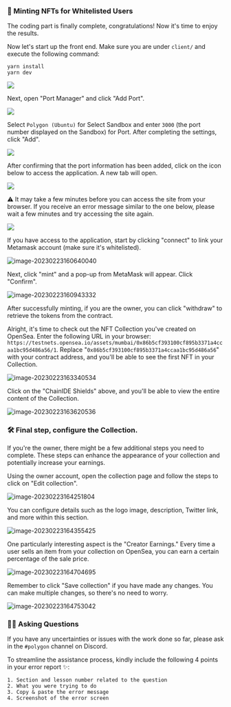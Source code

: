 ### 🦄 Minting NFTs for Whitelisted Users

The coding part is finally complete, congratulations! Now it's time to enjoy the results.

Now let's start up the front end. Make sure you are under `client/` and execute the following command:

```
yarn install
yarn dev
```

![](/public/images/Polygon-Whitelist-NFT/section-4/4_3_9.png)

Next, open "Port Manager" and click "Add Port".

![](/public/images/Polygon-Whitelist-NFT/section-4/4_3_10.png)

Select `Polygon (Ubuntu)` for Select Sandbox and enter `3000` (the port number displayed on the Sandbox) for Port. After completing the settings, click "Add".

![](/public/images/Polygon-Whitelist-NFT/section-4/4_3_11.png)

After confirming that the port information has been added, click on the icon below to access the application. A new tab will open.

![](/public/images/Polygon-Whitelist-NFT/section-4/4_3_12.png)

⚠️ It may take a few minutes before you can access the site from your browser. If you receive an error message similar to the one below, please wait a few minutes and try accessing the site again.

![](/public/images/Polygon-Whitelist-NFT/section-4/4_3_13.png)

If you have access to the application, start by clicking "connect" to link your Metamask account (make sure it's whitelisted).

![image-20230223160640040](/public/images/Polygon-Whitelist-NFT/section-4/4_3_1.png)

Next, click "mint" and a pop-up from MetaMask will appear. Click "Confirm".

![image-20230223160943332](/public/images/Polygon-Whitelist-NFT/section-4/4_3_2.png)

After successfully minting, if you are the owner, you can click "withdraw" to retrieve the tokens from the contract.

Alright, it's time to check out the NFT Collection you've created on OpenSea. Enter the following URL in your browser: `https://testnets.opensea.io/assets/mumbai/0x86b5cf393100cf895b3371a4ccaa1bc95d486a56/1`. Replace "`0x86b5cf393100cf895b3371a4ccaa1bc95d486a56`" with your contract address, and you'll be able to see the first NFT in your Collection.

![image-20230223163340534](/public/images/Polygon-Whitelist-NFT/section-4/4_3_3.png)

Click on the "ChainIDE Shields" above, and you'll be able to view the entire content of the Collection.

![image-20230223163620536](/public/images/Polygon-Whitelist-NFT/section-4/4_3_4.png)

### 🛠 Final step, configure the Collection.

If you're the owner, there might be a few additional steps you need to complete. These steps can enhance the appearance of your collection and potentially increase your earnings.

Using the owner account, open the collection page and follow the steps to click on "Edit collection".

![image-20230223164251804](/public/images/Polygon-Whitelist-NFT/section-4/4_3_5.png)

You can configure details such as the logo image, description, Twitter link, and more within this section.

![image-20230223164355425](/public/images/Polygon-Whitelist-NFT/section-4/4_3_6.png)

One particularly interesting aspect is the "Creator Earnings." Every time a user sells an item from your collection on OpenSea, you can earn a certain percentage of the sale price.

![image-20230223164704695](/public/images/Polygon-Whitelist-NFT/section-4/4_3_7.png)

Remember to click "Save collection" if you have made any changes. You can make multiple changes, so there's no need to worry.

![image-20230223164753042](/public/images/Polygon-Whitelist-NFT/section-4/4_3_8.png)

### 🙋‍♂️ Asking Questions

If you have any uncertainties or issues with the work done so far, please ask in the `#polygon` channel on Discord.

To streamline the assistance process, kindly include the following 4 points in your error report ✨:

```
1. Section and lesson number related to the question
2. What you were trying to do
3. Copy & paste the error message
4. Screenshot of the error screen
```